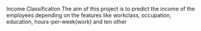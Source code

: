 Income Classification
The aim of this project is to predict the income of the employees depending on the features like workclass, occupation, education, hours-per-week(work) and ten other
